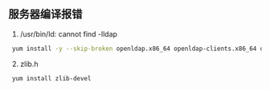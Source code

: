## 服务器编译报错

1.  /usr/bin/ld: cannot find -lldap

   ```bash
    yum install -y --skip-broken openldap.x86_64 openldap-clients.x86_64 openldap-devel.x86_64 openldap-servers.x86_64 openssh-ldap.x86_64 opensips-ldap.x86_64 perl-LDAP.noarch php-ZendFramework-Ldap.noarch php-ZendFramework2-Ldap.noarch php55w-ldap.x86_64 libldb.x86_64 
   ```

   

2.  zlib.h

   ```bash
    yum install zlib-devel
   ```










